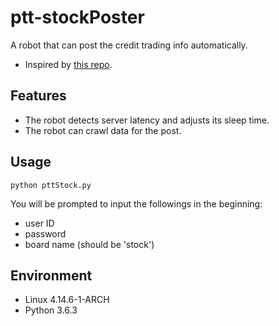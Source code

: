 # ptt-stockPoster
A robot that can post the credit trading info automatically.
* Inspired by [this repo](https://github.com/twtrubiks/PttAutoLoginPost).

## Features
* The robot detects server latency and adjusts its sleep time.
* The robot can crawl data for the post.

## Usage
    python pttStock.py

You will be prompted to input the followings in the beginning:
* user ID
* password
* board name (should be 'stock')

## Environment
* Linux 4.14.6-1-ARCH
* Python 3.6.3

